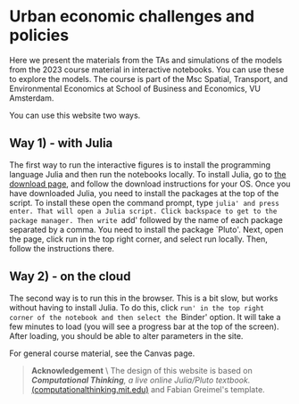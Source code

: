 # Urban economic challenges and policies

Here we present the materials from the TAs and simulations of the models from the 2023 course material in interactive notebooks. You can use these to explore the models. The course is part of the Msc Spatial, Transport, and Environmental Economics at School of Business and Economics, VU Amsterdam.

You can use this website two ways.

## Way 1) - with Julia

The first way to run the interactive figures is to install the programming language Julia and then run the notebooks locally. To install Julia, go to [the download page](https://julialang.org/downloads/), and follow the download instructions for your OS. Once you have downloaded Julia, you need to install the packages
at the top of the script. To install these open the command prompt, type `julia' and press enter. That will open a Julia script. Click backspace to get to
the package manager. Then write `add' followed by the name of each package separated by a comma. You need to install the package `Pluto'. Next, open the page, click run in the top right corner, and select run locally. Then, follow the instructions there.

## Way 2) - on the cloud

The second way is to run this in the browser. This is a bit slow, but works without having to install Julia. To do this, click `run' in the top right corner of the notebook and then select the `Binder' option. It will take a few minutes to load (you will see a progress bar at the top of the screen). After loading, you should be able to alter parameters in the site. 

For general course material, see the Canvas page.

> **Acknowledgement** \\
> The design of this website is based on _**Computational Thinking**, a live online Julia/Pluto textbook._ [(computationalthinking.mit.edu)](https://computationalthinking.mit.edu) and Fabian Greimel's template.
